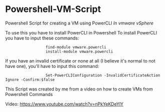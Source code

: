 # Powershell-VM-Script
Powershell Script for creating a VM using PowerCLI *In vmware vSphere*

To use this you have to install PowerCLI in Powershell
        To install PowerCLI you have to input these commands:
                      
                      find-module vmware.powercli
                      install-module vmware.powercli
                      
If you have an invalid certificate or none at all (I believe it's normal to not have one), you'll have to input this command:
                      
                      Set-PowerCLIConfiguration -InvalidCertificateAction Ignore -Confirm:$false
                      
This Script was created by me from a video on how to create VMs from Powershell Commands

Video: https://www.youtube.com/watch?v=nPkYeKDeYlY

